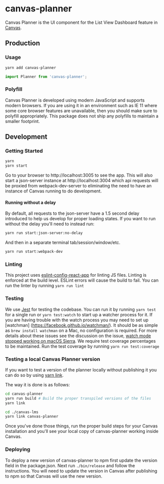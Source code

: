 canvas-planner
==================

Canvas Planner is the UI component for the List View Dashboard feature in [Canvas](https://github.com/instructure/canvas-lms).

## Production

### Usage

```bash
yarn add canvas-planner
```

```js
import Planner from 'canvas-planner';
```

### Polyfill

Canvas Planner is developed using modern JavaScript and supports modern browsers.
If you are using it in an environment such as IE 11 where some core browser features
are unavailable, then you should make sure to polyfill appropriately.  This package
does not ship any polyfills to maintain a smaller footprint.


## Development

### Getting Started

```bash
yarn
yarn start
```

Go to your browser to http://localhost:3005 to see the app.  This will
also start a json-server instance at http://localhost:3004 which api requests
will be proxied from webpack-dev-server to eliminating the need to have an
instance of Canvas running to do development.

#### Running without a delay

By default, all requests to the json-server have a 1.5 second delay introduced
to help us develop for proper loading states.  If you want to run without the
delay you'll need to instead run:

```bash
yarn run start:json-server:no-delay
```

And then in a separate terminal tab/session/window/etc.

```bash
yarn run start:webpack-dev
```

### Linting

This project uses [eslint-config-react-app](https://github.com/facebookincubator/create-react-app/tree/master/packages/eslint-config-react-app)
for linting JS files.  Linting is enforced at the build level.  ESLint errors will cause the build to fail.
You can run the linter by running `yarn run lint`

### Testing

We use [Jest](http://facebook.github.io/jest/) for testing the codebase.  You can run it
by running `yarn test` for a single run or `yarn test:watch` to start up a watcher process for it.
If you are having trouble with the watch process you may need to set up [watchman] (https://facebook.github.io/watchman/).
It should be as simple as `brew install watchman` on a Mac, no configuration is required.  For more details about these
issues see the discussion on the issue, [watch mode stopped working on macOS Sierra](https://github.com/facebook/jest/issues/1767).
We require test coverage percentages to be maintained.  Run the test coverage by running `yarn run test:coverage`

### Testing a local Canvas Planner version

If you want to test a version of the planner locally without publishing it you can
do so by using [yarn link](https://yarnpkg.com/en/docs/cli/link).

The way it is done is as follows:

```bash
cd canvas-planner
yarn run build # Build the proper transpiled versions of the files
yarn link

cd ./canvas-lms
yarn link canvas-planner
```

Once you've done those things, run the proper build steps for your Canvas
installation and you'll see your local copy of canvas-planner working inside
Canvas.

### Deploying

To deploy a new version of canvas-planner to npm first update the version field in the package.json.
Next run `./bin/release` and follow the instructions.  You will need to update the version
in Canvas after publishing to npm so that Canvas will use the new version.
